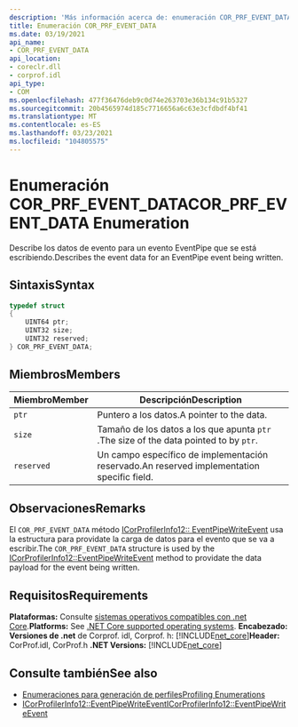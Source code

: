 ```yaml
---
description: 'Más información acerca de: enumeración COR_PRF_EVENT_DATA'
title: Enumeración COR_PRF_EVENT_DATA
ms.date: 03/19/2021
api_name:
- COR_PRF_EVENT_DATA
api_location:
- coreclr.dll
- corprof.idl
api_type:
- COM
ms.openlocfilehash: 477f36476deb9c0d74e263703e36b134c91b5327
ms.sourcegitcommit: 20b4565974d185c7716656a6c63e3cfdbdf4bf41
ms.translationtype: MT
ms.contentlocale: es-ES
ms.lasthandoff: 03/23/2021
ms.locfileid: "104805575"
---
```

# <a name="cor_prf_event_data-enumeration"></a><span data-ttu-id="f77db-103">Enumeración COR_PRF_EVENT_DATA</span><span class="sxs-lookup"><span data-stu-id="f77db-103">COR_PRF_EVENT_DATA Enumeration</span></span>

<span data-ttu-id="f77db-104">Describe los datos de evento para un evento EventPipe que se está escribiendo.</span><span class="sxs-lookup"><span data-stu-id="f77db-104">Describes the event data for an EventPipe event being written.</span></span>
  
## <a name="syntax"></a><span data-ttu-id="f77db-105">Sintaxis</span><span class="sxs-lookup"><span data-stu-id="f77db-105">Syntax</span></span>  
  
```cpp  
typedef struct
{
    UINT64 ptr;
    UINT32 size;
    UINT32 reserved;
} COR_PRF_EVENT_DATA;
```  
  
## <a name="members"></a><span data-ttu-id="f77db-106">Miembros</span><span class="sxs-lookup"><span data-stu-id="f77db-106">Members</span></span>  
  
|<span data-ttu-id="f77db-107">Miembro</span><span class="sxs-lookup"><span data-stu-id="f77db-107">Member</span></span>|<span data-ttu-id="f77db-108">Descripción</span><span class="sxs-lookup"><span data-stu-id="f77db-108">Description</span></span>|  
|------------|-----------------|  
|`ptr`|<span data-ttu-id="f77db-109">Puntero a los datos.</span><span class="sxs-lookup"><span data-stu-id="f77db-109">A pointer to the data.</span></span>|  
|`size`|<span data-ttu-id="f77db-110">Tamaño de los datos a los que apunta `ptr` .</span><span class="sxs-lookup"><span data-stu-id="f77db-110">The size of the data pointed to by `ptr`.</span></span>|  
|`reserved`|<span data-ttu-id="f77db-111">Un campo específico de implementación reservado.</span><span class="sxs-lookup"><span data-stu-id="f77db-111">An reserved implementation specific field.</span></span>|  
  
## <a name="remarks"></a><span data-ttu-id="f77db-112">Observaciones</span><span class="sxs-lookup"><span data-stu-id="f77db-112">Remarks</span></span>  

 <span data-ttu-id="f77db-113">El `COR_PRF_EVENT_DATA` método [ICorProfilerInfo12:: EventPipeWriteEvent](icorprofilerinfo12-eventpipewriteevent-method.md) usa la estructura para providate la carga de datos para el evento que se va a escribir.</span><span class="sxs-lookup"><span data-stu-id="f77db-113">The `COR_PRF_EVENT_DATA` structure is used by the [ICorProfilerInfo12::EventPipeWriteEvent](icorprofilerinfo12-eventpipewriteevent-method.md) method to providate the data payload for the event being written.</span></span>
  
## <a name="requirements"></a><span data-ttu-id="f77db-114">Requisitos</span><span class="sxs-lookup"><span data-stu-id="f77db-114">Requirements</span></span>  

<span data-ttu-id="f77db-115">**Plataformas:** Consulte [sistemas operativos compatibles con .net Core](../../../core/install/windows.md?pivots=os-windows).</span><span class="sxs-lookup"><span data-stu-id="f77db-115">**Platforms:** See [.NET Core supported operating systems](../../../core/install/windows.md?pivots=os-windows).</span></span>
<span data-ttu-id="f77db-116">**Encabezado:** **Versiones de .net** de Corprof. idl, Corprof. h: [!INCLUDE[net_core](../../../../includes/net-core-50-md.md)]</span><span class="sxs-lookup"><span data-stu-id="f77db-116">**Header:** CorProf.idl, CorProf.h **.NET Versions:** [!INCLUDE[net_core](../../../../includes/net-core-50-md.md)]</span></span>
  
## <a name="see-also"></a><span data-ttu-id="f77db-117">Consulte también</span><span class="sxs-lookup"><span data-stu-id="f77db-117">See also</span></span>

- [<span data-ttu-id="f77db-118">Enumeraciones para generación de perfiles</span><span class="sxs-lookup"><span data-stu-id="f77db-118">Profiling Enumerations</span></span>](profiling-enumerations.md)
- [<span data-ttu-id="f77db-119">ICorProfilerInfo12::EventPipeWriteEvent</span><span class="sxs-lookup"><span data-stu-id="f77db-119">ICorProfilerInfo12::EventPipeWriteEvent</span></span>](icorprofilerinfo12-eventpipewriteevent-method.md)
